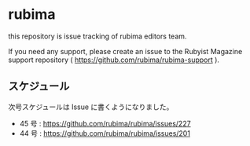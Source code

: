 # rubima

this repository is issue tracking of rubima editors team.

If you need any support, please create an issue to the Rubyist Magazine support repository ( https://github.com/rubima/rubima-support ).

## スケジュール

次号スケジュールは Issue に書くようになりました。

* 45 号 : https://github.com/rubima/rubima/issues/227
* 44 号 : https://github.com/rubima/rubima/issues/201



